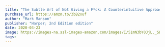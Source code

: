 ```yaml
---
title: "The Subtle Art of Not Giving a F*ck: A Counterintuitive Approach to Living a Good Life"
purchase_url: https://amzn.to/3bB2xuf
author: "Mark Manson"
publisher: "Harper; 2nd Edition edition"
date: 2020-04-23
image: https://images-na.ssl-images-amazon.com/images/I/51mN3bY0JjL._SL75_.jpg
tags:
---
```


